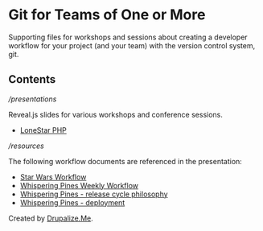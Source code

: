 Git for Teams of One or More
=====================

Supporting files for workshops and sessions about creating a
developer workflow for your project (and your team) with the
version control system, git.

## Contents

*/presentations*

Reveal.js slides for various workshops and conference sessions.

- [LoneStar PHP](http://drupalizeme.github.io/workflow-git-workshop/presentations/slides/session-lonestarphp.html)

*/resources*

The following workflow documents are referenced in the presentation:

- [Star Wars Workflow](resources/workflow-sample-starwars.md)
- [Whispering Pines Weekly Workflow](resources/workflow-sample-whisperingpines-code.md)
- [Whispering Pines - release cycle philosophy](resources/workflow-sample-whisperingpines-releasecycle.md)
- [Whispering Pines - deployment](resources/workflow-sample-whisperingpines-deployment.md)

Created by [Drupalize.Me](http://drupalize.me).
